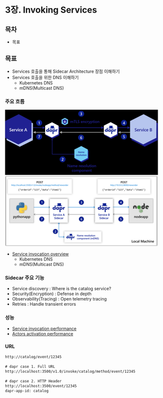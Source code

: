 # 3장. Invoking Services

## 목차
- 목표


## 목표
- Services 호출을 통해 Sidecar Architecture 장점 이해하기
- Services 호출을 위한 DNS 이해하기
  - Kubernetes DNS
  - mDNS(Multicast DNS)

### 주요 흐름
![](2022-06-05-11-00-09.png)
![](2022-06-05-11-04-58.png)

- [Service invocation overview](https://docs.dapr.io/developing-applications/building-blocks/service-invocation/service-invocation-overview/)
  - Kubernetes DNS
  - mDNS(Multicast DNS)

### Sidecar 주요 기능
- Service discovery : Where is the catalog service?
- Security(Encryption) : Defense in depth
- Observability(Tracing) : Open telemetry tracing
- Retries : Handle transient errors

### 성능
- [Service invocation performance](https://docs.dapr.io/operations/performance-and-scalability/perf-service-invocation/)
- [Actors activation performance](https://docs.dapr.io/operations/performance-and-scalability/perf-actors-activation/)

### URL
```shell
http://catalog/event/12345

# dapr case 1. Full URL
http://localhost:3500/v1.0/invoke/catalog/method/event/12345

# dapr case 2. HTTP Header
http://localhost:3500/event/12345
dapr-app-id: catalog
```


